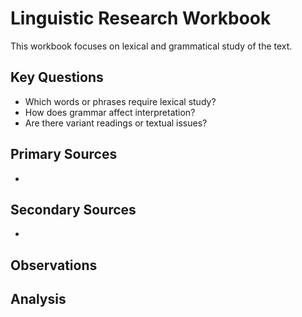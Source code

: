 # Linguistic Research Workbook

This workbook focuses on lexical and grammatical study of the text.

## Key Questions
- Which words or phrases require lexical study?
- How does grammar affect interpretation?
- Are there variant readings or textual issues?

## Primary Sources
- 

## Secondary Sources
- 

## Observations

## Analysis
